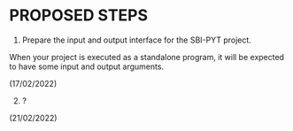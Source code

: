 # PROPOSED STEPS

1. Prepare the input and output interface for the SBI-PYT project.

When your project is executed as a standalone program, it will be
expected to have some input and output arguments.

(17/02/2022)

2. ?

(21/02/2022)
